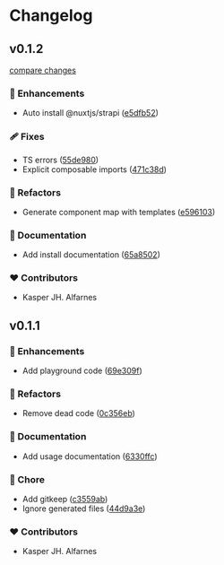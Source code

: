 # Changelog


## v0.1.2

[compare changes](https://github.com/kasperjha/nuxt-strapi-zone-utils/compare/v0.1.1...v0.1.2)

### 🚀 Enhancements

- Auto install @nuxtjs/strapi ([e5dfb52](https://github.com/kasperjha/nuxt-strapi-zone-utils/commit/e5dfb52))

### 🩹 Fixes

- TS errors ([55de980](https://github.com/kasperjha/nuxt-strapi-zone-utils/commit/55de980))
- Explicit composable imports ([471c38d](https://github.com/kasperjha/nuxt-strapi-zone-utils/commit/471c38d))

### 💅 Refactors

- Generate component map with templates ([e596103](https://github.com/kasperjha/nuxt-strapi-zone-utils/commit/e596103))

### 📖 Documentation

- Add install documentation ([65a8502](https://github.com/kasperjha/nuxt-strapi-zone-utils/commit/65a8502))

### ❤️ Contributors

- Kasper JH. Alfarnes

## v0.1.1


### 🚀 Enhancements

- Add playground code ([69e309f](https://github.com/kasperjha/nuxt-strapi-zone-utils/commit/69e309f))

### 💅 Refactors

- Remove dead code ([0c356eb](https://github.com/kasperjha/nuxt-strapi-zone-utils/commit/0c356eb))

### 📖 Documentation

- Add usage documentation ([6330ffc](https://github.com/kasperjha/nuxt-strapi-zone-utils/commit/6330ffc))

### 🏡 Chore

- Add gitkeep ([c3559ab](https://github.com/kasperjha/nuxt-strapi-zone-utils/commit/c3559ab))
- Ignore generated files ([44d9a3e](https://github.com/kasperjha/nuxt-strapi-zone-utils/commit/44d9a3e))

### ❤️ Contributors

- Kasper JH. Alfarnes

